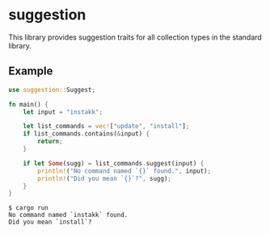 # suggestion

This library provides suggestion traits for all collection types in the standard library.

## Example

```rust
use suggestion::Suggest;

fn main() {
    let input = "instakk";

    let list_commands = vec!["update", "install"];
    if list_commands.contains(&input) {
        return;
    }

    if let Some(sugg) = list_commands.suggest(input) {
        println!("No command named `{}` found.", input);
        println!("Did you mean `{}`?", sugg);
    }
}
```

```shell
$ cargo run
No command named `instakk` found.
Did you mean `install`?
```
